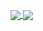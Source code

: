 <a href="https://github.com/anuraghazra/github-readme-stats"> <img align="center" src="https://github-readme-stats.vercel.app/api/top-langs/?username=D3r3k23&theme=gruvbox" /> </a>
<a href="https://github.com/anuraghazra/github-readme-stats"> <img align="center" src="https://github-readme-stats.vercel.app/api/?username=D3r3k23&count_private=true&show_icons=true&theme=gruvbox" /> </a>
